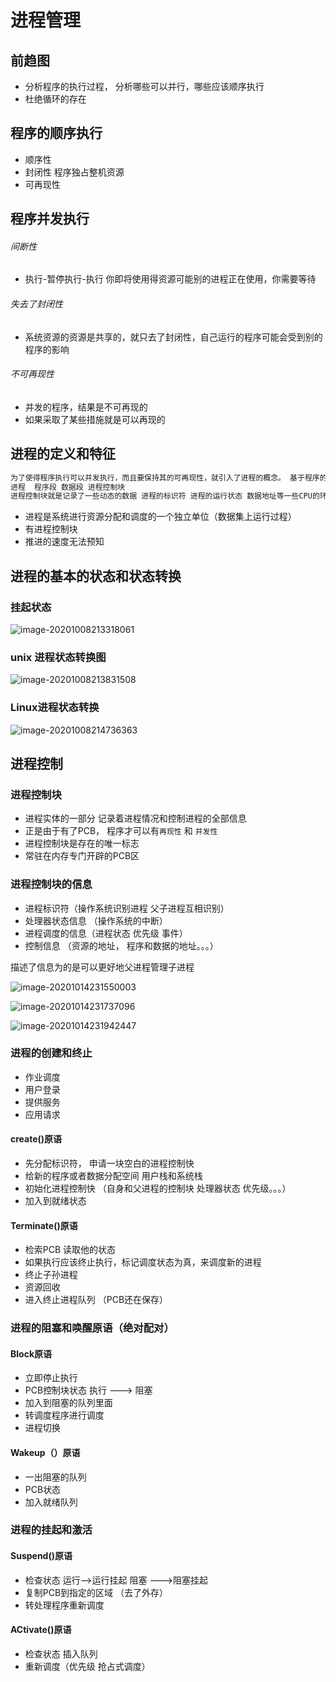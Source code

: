 # 进程管理



## 前趋图

+ 分析程序的执行过程， 分析哪些可以并行，哪些应该顺序执行
+ 杜绝循环的存在



## 程序的顺序执行

+ 顺序性
+ 封闭性 程序独占整机资源 
+ 可再现性



## 程序并发执行

###### 间断性 

+ 执行-暂停执行-执行 你即将使用得资源可能别的进程正在使用，你需要等待

###### 失去了封闭性

+ 系统资源的资源是共享的，就只去了封闭性，自己运行的程序可能会受到别的程序的影响

###### 不可再现性

+ 并发的程序，结果是不可再现的
+ 如果采取了某些措施就是可以再现的



## 进程的定义和特征

```txt
为了使得程序执行可以并发执行，而且要保持其的可再现性，就引入了进程的概念。 基于程序的概念已经不能完整有效的描述内存中的运行状态，就要建立起新的， 基于并发程序的一种动态的描述机制。
进程  程序段 数据段 进程控制块
进程控制块就是记录了一些动态的数据 进程的标识符 进程的运行状态 数据地址等一些CPU的环境信息
```

+ 进程是系统进行资源分配和调度的一个独立单位（数据集上运行过程）
+ 有进程控制块
+ 推进的速度无法预知



## 进程的基本的状态和状态转换

### 挂起状态

![image-20201008213318061](https://cdn.jsdelivr.net/gh/Diamond-Au/image/image/image-20201008213318061.png)

### unix 进程状态转换图

![image-20201008213831508](https://cdn.jsdelivr.net/gh/Diamond-Au/image/image/image-20201008213831508.png)

### Linux进程状态转换

![image-20201008214736363](https://cdn.jsdelivr.net/gh/Diamond-Au/image/image/image-20201008214736363.png)





## 进程控制 

### 进程控制块

+ 进程实体的一部分 记录着进程情况和控制进程的全部信息
+ 正是由于有了PCB， 程序才可以有`再现性` 和 `并发性`
+ 进程控制块是存在的唯一标志
+ 常驻在内存专门开辟的PCB区

### 进程控制块的信息

+ 进程标识符（操作系统识别进程 父子进程互相识别）
+ 处理器状态信息 （操作系统的中断）
+ 进程调度的信息（进程状态  优先级 事件）
+ 控制信息 （资源的地址， 程序和数据的地址。。。）

描述了信息为的是可以更好地父进程管理子进程



![image-20201014231550003](https://cdn.jsdelivr.net/gh/Diamond-Au/image/image/image-20201014231550003.png)



![image-20201014231737096](https://cdn.jsdelivr.net/gh/Diamond-Au/image/image/image-20201014231737096.png)

![image-20201014231942447](https://cdn.jsdelivr.net/gh/Diamond-Au/image/image/image-20201014231942447.png)



### 进程的创建和终止

+ 作业调度
+ 用户登录
+ 提供服务
+ 应用请求

#### create()原语

+ 先分配标识符， 申请一块空白的进程控制快
+ 给新的程序或者数据分配空间 用户栈和系统栈
+ 初始化进程控制快 （自身和父进程的控制块 处理器状态 优先级。。。）
+ 加入到就绪状态

#### Terminate()原语

+ 检索PCB 读取他的状态
+ 如果执行应该终止执行，标记调度状态为真，来调度新的进程
+ 终止子孙进程
+ 资源回收
+ 进入终止进程队列 （PCB还在保存）

### 进程的阻塞和唤醒原语（绝对配对）

#### Block原语

+ 立即停止执行
+ PCB控制块状态 执行 ---> 阻塞
+ 加入到阻塞的队列里面
+ 转调度程序进行调度
+ 进程切换

#### Wakeup（）原语

+ 一出阻塞的队列
+ PCB状态
+ 加入就绪队列



### 进程的挂起和激活

#### Suspend()原语

+ 检查状态  运行-->运行挂起  阻塞 --->阻塞挂起
+ 复制PCB到指定的区域 （去了外存）
+ 转处理程序重新调度

#### ACtivate()原语

+ 检查状态 插入队列
+ 重新调度（优先级 抢占式调度）

